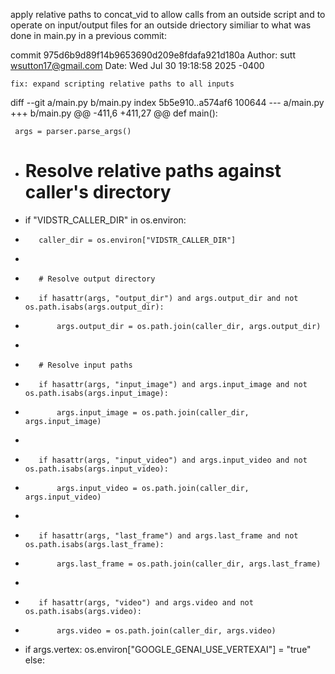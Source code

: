 apply relative paths to concat_vid to allow calls from an outside script and to operate on input/output files for an outside driectory similiar to what was done in main.py in a previous commit:


commit 975d6b9d89f14b9653690d209e8fdafa921d180a
Author: sutt <wsutton17@gmail.com>
Date:   Wed Jul 30 19:18:58 2025 -0400

    fix: expand scripting relative paths to all inputs

diff --git a/main.py b/main.py
index 5b5e910..a574af6 100644
--- a/main.py
+++ b/main.py
@@ -411,6 +411,27 @@ def main():
 
     args = parser.parse_args()
 
+    # Resolve relative paths against caller's directory
+    if "VIDSTR_CALLER_DIR" in os.environ:
+        caller_dir = os.environ["VIDSTR_CALLER_DIR"]
+        
+        # Resolve output directory
+        if hasattr(args, "output_dir") and args.output_dir and not os.path.isabs(args.output_dir):
+            args.output_dir = os.path.join(caller_dir, args.output_dir)
+        
+        # Resolve input paths
+        if hasattr(args, "input_image") and args.input_image and not os.path.isabs(args.input_image):
+            args.input_image = os.path.join(caller_dir, args.input_image)
+        
+        if hasattr(args, "input_video") and args.input_video and not os.path.isabs(args.input_video):
+            args.input_video = os.path.join(caller_dir, args.input_video)
+        
+        if hasattr(args, "last_frame") and args.last_frame and not os.path.isabs(args.last_frame):
+            args.last_frame = os.path.join(caller_dir, args.last_frame)
+        
+        if hasattr(args, "video") and args.video and not os.path.isabs(args.video):
+            args.video = os.path.join(caller_dir, args.video)
+
     if args.vertex:
         os.environ["GOOGLE_GENAI_USE_VERTEXAI"] = "true"
     else:
